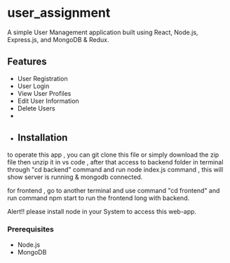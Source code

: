 ﻿# user_assignment
A simple User Management application built using React, Node.js, Express.js, and MongoDB & Redux.

## Features

- User Registration
- User Login
- View User Profiles
- Edit User Information
- Delete Users
- 
- ## Installation
to operate this app , you can git clone this file or simply download the zip file then unzip it in vs code , after that 
access to backend folder in terminal through "cd backend" command 
and run node index.js command , this will show server is running & mongodb connected. 

for frontend , go to another terminal and use command "cd frontend" and run command npm start to run the frontend long with backend.

Alert!! please install node in your System to access this web-app.

### Prerequisites

- Node.js
- MongoDB
